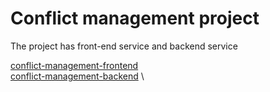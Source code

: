 # Conflict management project
The project has front-end service and backend service

[conflict-management-frontend](https://github.com/rasulagarzayev1/conflict-management/tree/main/conflict-management-frontend) \
[conflict-management-backend](https://github.com/rasulagarzayev1/conflict-management/tree/main/conflict-management-backend)  \

